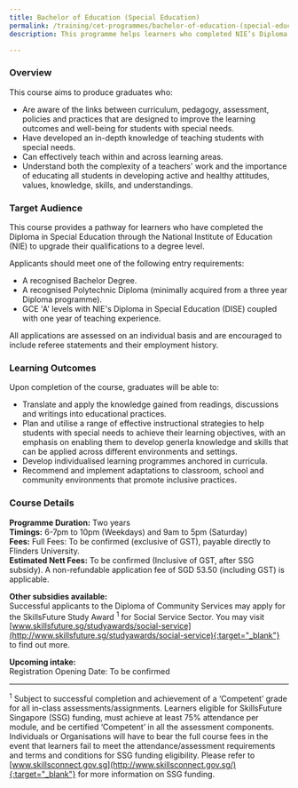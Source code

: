 ```yaml
---
title: Bachelor of Education (Special Education)
permalink: /training/cet-programmes/bachelor-of-education-(special-education)/
description: This programme helps learners who completed NIE’s Diploma in Special Education to attain a degree qualification in special education.

---
```

### Overview

This course aims to produce graduates who:

-   Are aware of the links between curriculum, pedagogy, assessment, policies and practices that are designed to improve the learning outcomes and well-being for students with special needs.
-   Have developed an in-depth knowledge of teaching students with special needs.
-   Can effectively teach within and across learning areas.
-   Understand both the complexity of a teachers' work and the importance of educating all students in developing active and healthy attitudes, values, knowledge, skills, and understandings.

### Target Audience

This course provides a pathway for learners who have completed the Diploma in Special Education through the National Institute of Education (NIE) to upgrade their qualifications to a degree level.  
  
Applicants should meet one of the following entry requirements:

-   A recognised Bachelor Degree.
-   A recognised Polytechnic Diploma (minimally acquired from a three year Diploma programme).
-   GCE 'A' levels with NIE's Diploma in Special Education (DISE) coupled with one year of teaching experience.

All applications are assessed on an individual basis and are encouraged to include referee statements and their employment history.

### Learning Outcomes

Upon completion of the course, graduates will be able to:

-   Translate and apply the knowledge gained from readings, discussions and writings into educational practices.
-   Plan and utilise a range of effective instructional strategies to help students with special needs to achieve their learning objectives, with an emphasis on enabling them to develop generla knowledge and skills that can be applied across different environments and settings.
-   Develop individualised learning programmes anchored in curricula.
-   Recommend and implement adaptations to classroom, school and community environments that promote inclusive practices.

### Course Details

**Programme Duration:** Two years  
**Timings:**  6-7pm to 10pm (Weekdays) and 9am to 5pm (Saturday)  
**Fees:** Full Fees: To be confirmed (exclusive of GST), payable directly to Flinders University.    
**Estimated Nett Fees:**  To be confirmed (Inclusive of GST, after SSG subsidy). A non-refundable application fee of SGD 53.50 (including GST) is applicable.  
  
**Other subsidies available:**  
Successful applicants to the Diploma of Community Services may apply for the SkillsFuture Study Award <sup>1</sup> for Social Service Sector. You may visit [www.skillsfuture.sg/studyawards/social-service](http://www.skillsfuture.sg/studyawards/social-service){:target="_blank"}    to find out more.  
  
**Upcoming intake:**  
Registration Opening Date: To be confirmed  

----------

<sup>1</sup> Subject to successful completion and achievement of a ‘Competent’ grade for all in-class assessments/assignments. Learners eligible for SkillsFuture Singapore (SSG) funding, must achieve at least 75% attendance per module, and be certified ‘Competent’ in all the assessment components. Individuals or Organisations will have to bear the full course fees in the event that learners fail to meet the attendance/assessment requirements and terms and conditions for SSG funding eligibility. Please refer to [www.skillsconnect.gov.sg](http://www.skillsconnect.gov.sg/){:target="_blank"}    for more information on SSG funding.
